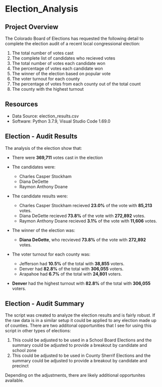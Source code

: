 # Election_Analysis

## Project Overview
The Colorado Board of Elections has requested the following detail to complete the election audit of a recent local congressional election:

1. The total number of votes cast
2. The complete list of candidates who recieved votes
3. The total number of votes each candidate won
4. The percentage of votes each candidate won
5. The winner of the election based on popular vote
6. The voter turnout for each county
7. The percentage of votes from each county out of the total count
8. The county with the highest turnout

## Resources
- Data Source: election_results.csv
- Software: Python 3.7.9, Visual Studio Code 1.69.0

## Election - Audit Results
The analysis of the election show that:
- There were __369,711__ votes cast in the election
- The candidates were:
    - Charles Casper Stockham
    - Diana DeGette
    - Raymon Anthony Doane
- The candidate results were:
    - Charles Casper Stockham recieved __23.0%__ of the vote with __85,213__ votes.
    - Diana DeGette recieved __73.8%__ of the vote with __272,892__ votes.
    - Raymon Anthony Doane recieved __3.1%__ of the vote with __11,606__ votes.
- The winner of the election was:
    - __Diana DeGette__, who recvieved __73.8%__ of the vote with __272,892__ votes.
    
- The voter turnout for each county was:
    - Jefferson had __10.5%__ of the total with __38,855__ voters.
    - Denver had __82.8%__ of the total with __306,055__ voters.
    - Arapahoe had __6.7%__ of the total with __24,801__ voters.

- __Denver__ had the highest turnout with __82.8%__ of the total with __306,055__ voters.

## Election - Audit Summary
The script was created to analyze the election results and is fairly robust. If the raw data is in a similar setup it could be applied to any election made up of counties. There are two additonal opportunities that I see for using this script in other types of elections:
 1. This could be adjusted to be used in a School Board Elections and the summary could be adjusted to provide a breakout by candidate and school zone
 2. This could be adjusted to be used in County Sherrif Elections and the summary could be adjusted to provide a breakout by candidate and precinct
 
Depending on the adjustments, there are likely additional opportunites available.
